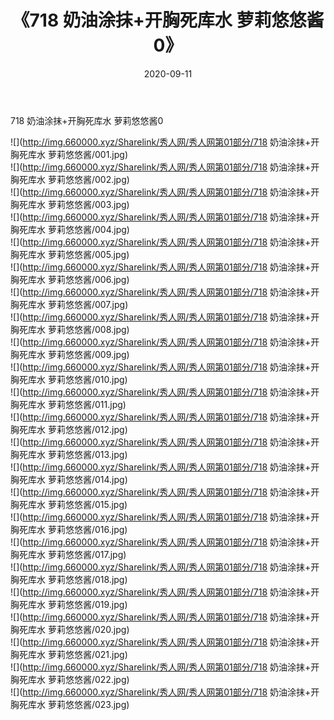 ﻿---
layout: post
title:  《718 奶油涂抹+开胸死库水 萝莉悠悠酱0》
date:   2020-09-11
img: http://img.660000.xyz/Sharelink/秀人网/秀人网第01部分/718 奶油涂抹+开胸死库水 萝莉悠悠酱0/000.jpg
categories: [美女, 清纯, 唯美]
---

718 奶油涂抹+开胸死库水 萝莉悠悠酱0

  ![](http://img.660000.xyz/Sharelink/秀人网/秀人网第01部分/718 奶油涂抹+开胸死库水 萝莉悠悠酱/001.jpg) <br> ![](http://img.660000.xyz/Sharelink/秀人网/秀人网第01部分/718 奶油涂抹+开胸死库水 萝莉悠悠酱/002.jpg) <br> ![](http://img.660000.xyz/Sharelink/秀人网/秀人网第01部分/718 奶油涂抹+开胸死库水 萝莉悠悠酱/003.jpg) <br> ![](http://img.660000.xyz/Sharelink/秀人网/秀人网第01部分/718 奶油涂抹+开胸死库水 萝莉悠悠酱/004.jpg) <br> ![](http://img.660000.xyz/Sharelink/秀人网/秀人网第01部分/718 奶油涂抹+开胸死库水 萝莉悠悠酱/005.jpg) <br> ![](http://img.660000.xyz/Sharelink/秀人网/秀人网第01部分/718 奶油涂抹+开胸死库水 萝莉悠悠酱/006.jpg) <br> ![](http://img.660000.xyz/Sharelink/秀人网/秀人网第01部分/718 奶油涂抹+开胸死库水 萝莉悠悠酱/007.jpg) <br> ![](http://img.660000.xyz/Sharelink/秀人网/秀人网第01部分/718 奶油涂抹+开胸死库水 萝莉悠悠酱/008.jpg) <br> ![](http://img.660000.xyz/Sharelink/秀人网/秀人网第01部分/718 奶油涂抹+开胸死库水 萝莉悠悠酱/009.jpg) <br> ![](http://img.660000.xyz/Sharelink/秀人网/秀人网第01部分/718 奶油涂抹+开胸死库水 萝莉悠悠酱/010.jpg) <br> ![](http://img.660000.xyz/Sharelink/秀人网/秀人网第01部分/718 奶油涂抹+开胸死库水 萝莉悠悠酱/011.jpg) <br> ![](http://img.660000.xyz/Sharelink/秀人网/秀人网第01部分/718 奶油涂抹+开胸死库水 萝莉悠悠酱/012.jpg) <br> ![](http://img.660000.xyz/Sharelink/秀人网/秀人网第01部分/718 奶油涂抹+开胸死库水 萝莉悠悠酱/013.jpg) <br> ![](http://img.660000.xyz/Sharelink/秀人网/秀人网第01部分/718 奶油涂抹+开胸死库水 萝莉悠悠酱/014.jpg) <br> ![](http://img.660000.xyz/Sharelink/秀人网/秀人网第01部分/718 奶油涂抹+开胸死库水 萝莉悠悠酱/015.jpg) <br> ![](http://img.660000.xyz/Sharelink/秀人网/秀人网第01部分/718 奶油涂抹+开胸死库水 萝莉悠悠酱/016.jpg) <br> ![](http://img.660000.xyz/Sharelink/秀人网/秀人网第01部分/718 奶油涂抹+开胸死库水 萝莉悠悠酱/017.jpg) <br> ![](http://img.660000.xyz/Sharelink/秀人网/秀人网第01部分/718 奶油涂抹+开胸死库水 萝莉悠悠酱/018.jpg) <br> ![](http://img.660000.xyz/Sharelink/秀人网/秀人网第01部分/718 奶油涂抹+开胸死库水 萝莉悠悠酱/019.jpg) <br> ![](http://img.660000.xyz/Sharelink/秀人网/秀人网第01部分/718 奶油涂抹+开胸死库水 萝莉悠悠酱/020.jpg) <br> ![](http://img.660000.xyz/Sharelink/秀人网/秀人网第01部分/718 奶油涂抹+开胸死库水 萝莉悠悠酱/021.jpg) <br> ![](http://img.660000.xyz/Sharelink/秀人网/秀人网第01部分/718 奶油涂抹+开胸死库水 萝莉悠悠酱/022.jpg) <br> ![](http://img.660000.xyz/Sharelink/秀人网/秀人网第01部分/718 奶油涂抹+开胸死库水 萝莉悠悠酱/023.jpg) <br>